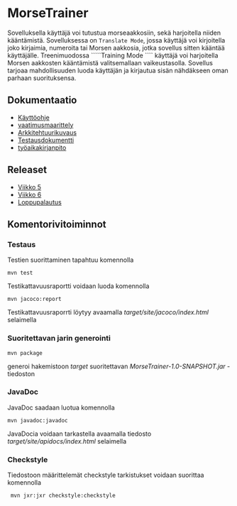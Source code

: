 # MorseTrainer
Sovelluksella käyttäjä voi tutustua morseaakkosiin, sekä harjoitella niiden kääntämistä. Sovelluksessa on ````Translate Mode````, jossa käyttäjä voi kirjoitella joko kirjaimia, numeroita tai Morsen aakkosia, jotka sovellus sitten kääntää käyttäjälle. Treenimuodossa `````Training Mode ```` käyttäjä voi harjoitella Morsen aakkosten kääntämistä valitsemallaan vaikeustasolla. Sovellus tarjoaa mahdollisuuden luoda käyttäjän ja kirjautua sisän nähdäkseen oman parhaan suorituksensa.

## Dokumentaatio
* [Käyttöohje](https://github.com/hanrastic/ot-harjoitustyo/blob/main/dokumentaatio/kayttoohje.md)
* [vaatimusmaarittely](https://github.com/hanrastic/ot-harjoitustyo/blob/main/dokumentaatio/vaatimusmaarittely.md)
* [Arkkitehtuurikuvaus](https://github.com/hanrastic/ot-harjoitustyo/blob/main/dokumentaatio/arkkitehtuuri.md)
* [Testausdokumentti](https://github.com/hanrastic/ot-harjoitustyo/blob/main/dokumentaatio/testausdokumentti.md)
* [työaikakirjanpito](https://github.com/hanrastic/ot-harjoitustyo/blob/main/dokumentaatio/tyoaikakirjanpito.md)

## Releaset
* [Viikko 5](https://github.com/hanrastic/ot-harjoitustyo/releases/tag/viikko5)
* [Viikko 6](https://github.com/hanrastic/ot-harjoitustyo/releases/tag/v2.0-beta)
* [Loppupalautus](https://github.com/hanrastic/ot-harjoitustyo/releases/tag/v3.0)

## Komentorivitoiminnot

### Testaus

Testien suorittaminen tapahtuu komennolla
```
mvn test
```

Testikattavuusraportti voidaan luoda komennolla

```
mvn jacoco:report
```

Testikattavuusraporrti löytyy avaamalla  _target/site/jacoco/index.html_ selaimella

### Suoritettavan jarin generointi

```
mvn package
```

generoi hakemistoon _target_ suoritettavan _MorseTrainer-1.0-SNAPSHOT.jar_ -tiedoston

### JavaDoc

JavaDoc saadaan luotua komennolla

```
mvn javadoc:javadoc
```

JavaDocia voidaan tarkastella avaamalla tiedosto  _target/site/apidocs/index.html_ selaimella

### Checkstyle

Tiedostoon määrittelemät checkstyle tarkistukset voidaan suorittaa komennolla

```
 mvn jxr:jxr checkstyle:checkstyle
```
